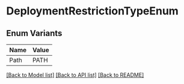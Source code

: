 # DeploymentRestrictionTypeEnum

## Enum Variants

| Name | Value |
|---- | -----|
| Path | PATH |


[[Back to Model list]](../README.md#documentation-for-models) [[Back to API list]](../README.md#documentation-for-api-endpoints) [[Back to README]](../README.md)


